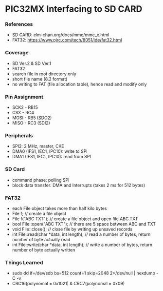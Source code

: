 # PIC32MX Interfacing to SD CARD

### References
- SD CARD: elm-chan.org/docs/mmc/mmc_e.html
- FAT32: https://www.pjrc.com/tech/8051/ide/fat32.html

### Coverage
- SD Ver.2 & SD Ver.1
- FAT32
- search file in root directory only
- short file name (8.3 format)
- no writing to FAT (file allocation table), hence read and modify only

### Pin Assignment
- SCK2 - RB15
- CSX  - RC4
- MOSI - RB5 (SDO2)
- MISO - RC3 (SDI2)

### Peripherals
- SPI2: 2 MHz, master, CKE
- DMA0 (IFS1, IEC1, IPC10): write to SPI
- DMA1 (IFS1, IEC1, IPC10): read from SPI

### SD Card
- command phase: polling SPI
- block data transfer: DMA and Interrupts (takes 2 ms for 512 bytes)

### FAT32
- each File object takes more than half kilo bytes
- File f; // create a file object
- File f("ABC     TXT");  // create a file object and open file ABC.TXT
- bool File::open("ABC     TXT"); // there are 5 space between ABC and TXT
- void File::close(); // close file by writing up unsaved records
- int File::read(char *data, int length); // read a number of bytes, return number of byte actually read
- int File::write(char *data, int length); // write a number of bytes, return number of byte actually written

### Things Learned
- sudo dd if=/dev/sdb bs=512 count=1 skip=2048 2>/dev/null | hexdump -C -v
- CRC16(polynomal = 0x1021) & CRC7(polynomal = 0x09)
